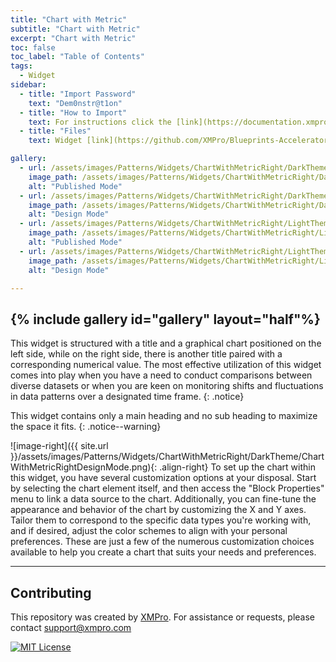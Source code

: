 ```yaml
---
title: "Chart with Metric"
subtitle: "Chart with Metric"
excerpt: "Chart with Metric"
toc: false
toc_label: "Table of Contents"
tags:
  - Widget
sidebar:
  - title: "Import Password"
    text: "Dem0nstr@t1on"
  - title: "How to Import"
    text: For instructions click the [link](https://documentation.xmpro.com/how-tos/apps/manage-widgets#importing-widgets)
  - title: "Files"
    text: Widget [link](https://github.com/XMPro/Blueprints-Accelerators-Patterns/blob/master/Patterns/Widgets/Chart%20With%20Metric%20Right.xwid)

gallery:
  - url: /assets/images/Patterns/Widgets/ChartWithMetricRight/DarkTheme/ChartWithMetricRightPublishedMode.png
    image_path: /assets/images/Patterns/Widgets/ChartWithMetricRight/DarkTheme/ChartWithMetricRightPublishedMode.png
    alt: "Published Mode"
  - url: /assets/images/Patterns/Widgets/ChartWithMetricRight/DarkTheme/ChartWithMetricRightDesignMode.png
    image_path: /assets/images/Patterns/Widgets/ChartWithMetricRight/DarkTheme/ChartWithMetricRightDesignMode.png
    alt: "Design Mode"
  - url: /assets/images/Patterns/Widgets/ChartWithMetricRight/LightTheme/ChartWithMetricRightPublishedMode.png
    image_path: /assets/images/Patterns/Widgets/ChartWithMetricRight/LightTheme/ChartWithMetricRightPublishedMode.png
    alt: "Published Mode"
  - url: /assets/images/Patterns/Widgets/ChartWithMetricRight/LightTheme/ChartWithMetricRightDesignMode.png
    image_path: /assets/images/Patterns/Widgets/ChartWithMetricRight/LightTheme/ChartWithMetricRightDesignMode.png
    alt: "Design Mode"

---
```

{% include gallery id="gallery" layout="half"%}
---
This widget is structured with a title and a graphical chart positioned on the left side, while on the right side, there is another title paired with a corresponding numerical value. The most effective utilization of this widget comes into play when you have a need to conduct comparisons between diverse datasets or when you are keen on monitoring shifts and fluctuations in data patterns over a designated time frame.
{: .notice}

This widget contains only a main heading and no sub heading to maximize the space it fits.
{: .notice--warning}

![image-right]({{ site.url }}/assets/images/Patterns/Widgets/ChartWithMetricRight/DarkTheme/ChartWithMetricRightDesignMode.png){: .align-right}
To set up the chart within this widget, you have several customization options at your disposal. Start by selecting the chart element itself, and then access the "Block Properties" menu to link a data source to the chart. Additionally, you can fine-tune the appearance and behavior of the chart by customizing the X and Y axes. Tailor them to correspond to the specific data types you're working with, and if desired, adjust the color schemes to align with your personal preferences. These are just a few of the numerous customization choices available to help you create a chart that suits your needs and preferences.
<hr />

## Contributing
This repository was created by <a href="https://xmpro.com/">XMPro</a>. 
For assistance or requests, please contact <a href="mailto:support@xmpro.com">support@xmpro.com</a>

[![MIT License](https://img.shields.io/badge/License-MIT-green.svg)](https://choosealicense.com/licenses/mit/)
